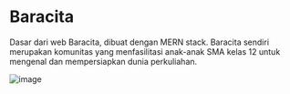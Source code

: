 # Baracita

Dasar dari web Baracita, dibuat dengan MERN stack.
Baracita sendiri merupakan komunitas yang menfasilitasi anak-anak SMA kelas 12 untuk mengenal dan mempersiapkan dunia perkuliahan.

![image](https://user-images.githubusercontent.com/89324014/153809130-5dfdc5e5-13d3-440e-b59e-2cf95b5b0f2c.png)
